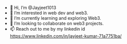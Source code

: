 - 👋 Hi, I’m @Jayjeet1013
- 👀 I’m interested in web dev and web3.
- 🌱 I’m currently learning and exploring Web3.
- 💞️ I’m looking to collaborate on web3 projects.
- 📫 Reach out to me by my linkedin id https://www.linkedin.com/in/jayjeet-kumar-71a7751ba/

<!---
Jayjeet1013/Jayjeet1013 is a ✨ special ✨ repository because its `README.md` (this file) appears on your GitHub profile.
You can click the Preview link to take a look at your changes.
--->
